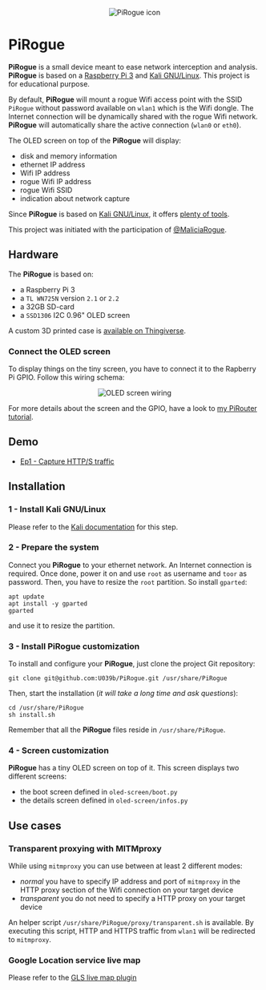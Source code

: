 <p align="center">
  <img src="https://raw.githubusercontent.com/U039b/PiRogue/master/pictures/icon.png" alt="PiRogue icon"/>
</p>

# PiRogue
**PiRogue** is a small device meant to ease network interception and analysis. **PiRogue** is based on a [Raspberry Pi 3](https://www.raspberrypi.org/) and [Kali GNU/Linux](https://www.kali.org/). This project is for educational purpose. 

By default, **PiRogue** will mount a rogue Wifi access point with the SSID `PiRogue` without password available on `wlan1` which is the Wifi dongle. The Internet connection will be dynamically shared with the rogue Wifi network. **PiRogue** will automatically share the active connection (`wlan0` or `eth0`). 

The OLED screen on top of the **PiRogue** will display: 
*  disk and memory information
*  ethernet IP address
*  Wifi IP address
*  rogue Wifi IP address
*  rogue Wifi SSID
*  indication about network capture

Since **PiRogue** is based on [Kali GNU/Linux](https://www.kali.org/), it offers [plenty of tools](https://tools.kali.org/).

This project was initiated with the participation of [@MaliciaRogue](https://twitter.com/MaliciaRogue).

## Hardware
The **PiRogue** is based on:
*  a Raspberry Pi 3
*  a `TL WN725N` version `2.1` or `2.2` 
*  a 32GB SD-card
*  a `SSD1306` I2C 0.96" OLED screen

A custom 3D printed case is [available on Thingiverse](https://www.thingiverse.com/thing:2822262).

### Connect the OLED screen
To display things on the tiny screen, you have to connect it to the Rapberry Pi GPIO. Follow this wiring schema:
<p align="center">
  <img src="https://raw.githubusercontent.com/U039b/PiRogue/master/pictures/screen_wiring.png" alt="OLED screen wiring"/>
</p>

For more details about the screen and the GPIO, have a look to [my PiRouter tutorial](https://esther.codes/post/pi_router_story/#ep4).

## Demo
*  [Ep1 - Capture HTTP/S traffic](https://www.youtube.com/watch?v=o0OSaSh0HJw)

## Installation
### 1 - Install Kali GNU/Linux
Please refer to the [Kali documentation](https://docs.kali.org/kali-on-arm/install-kali-linux-arm-raspberry-pi) for this step.

### 2 - Prepare the system
Connect you **PiRogue** to your ethernet network. An Internet connection is required. Once done, power it on and use `root` as username and `toor` as password.
Then, you have to resize the `root` partition. So install `gparted`:
```
apt update
apt install -y gparted
gparted
```
and use it to resize the partition.

### 3 - Install **PiRogue** customization
To install and configure your **PiRogue**, just clone the project Git repository:
```
git clone git@github.com:U039b/PiRogue.git /usr/share/PiRogue
```

Then, start the installation (_it will take a long time and ask questions_):
```
cd /usr/share/PiRogue
sh install.sh
```

Remember that all the **PiRogue** files reside in `/usr/share/PiRogue`.

### 4 - Screen customization
**PiRogue** has a tiny OLED screen on top of it. This screen displays two different screens:
*  the boot screen defined in `oled-screen/boot.py`
*  the details screen defined in `oled-screen/infos.py`

## Use cases
### Transparent proxying with MITMproxy
While using `mitmproxy` you can use between at least 2 different modes:
* _normal_ you have to specify IP address and port of `mitmproxy` in the HTTP proxy section of the Wifi connection on your target device
* _transparent_ you do not need to specify a HTTP proxy on your target device

An helper script `/usr/share/PiRogue/proxy/transparent.sh` is available. By executing this script, HTTP and HTTPS traffic from `wlan1` will be redirected to `mitmproxy`.

### Google Location service live map
Please refer to the [GLS live map plugin](https://github.com/U039b/PiRogue/tree/master/mitmproxy)
